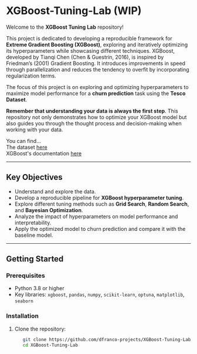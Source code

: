 # XGBoost-Tuning-Lab (WIP)

Welcome to the **XGBoost Tuning Lab** repository!

This project is dedicated to developing a reproducible framework for **Extreme Gradient Boosting (XGBoost)**, exploring and iteratively optimizing its hyperparameters while showcasing different techniques. XGBoost, developed by Tianqi Chen (Chen & Guestrin, 2016), is inspired by Friedman’s (2001) Gradient Boosting. It introduces improvements in speed through parallelization and reduces the tendency to overfit by incorporating regularization terms.

The focus of this project is on exploring and optimizing hyperparameters to maximize model performance for a **churn prediction** task using the **Tesco Dataset**.

**Remember that understanding your data is always the first step**. This repository not only demonstrates how to optimize your XGBoost model but also guides you through the thought process and decision-making when working with your data.

You can find... <br>
The dataset <a href="https://www.kaggle.com/datasets/blastchar/telco-customer-churn/code?datasetId=13996&sortBy=voteCount" target="_blank">here</a> <br>
XGBoost's documentation [here](https://xgboost.readthedocs.io/en/stable/)

---

## Key Objectives  

- Understand and explore the data.
- Develop a reproducible pipeline for **XGBoost hyperparameter tuning**.
- Explore different tuning methods such as **Grid Search**, **Random Search**, and **Bayesian Optimization**.
- Analyze the impact of hyperparameters on model performance and interpretability.
- Apply the optimized model to churn prediction and compare it with the baseline model.

---

## Getting Started  

### Prerequisites  

- Python 3.8 or higher  
- Key libraries: `xgboost`, `pandas`, `numpy`, `scikit-learn`, `optuna`, `matplotlib`, `seaborn`

### Installation  

1. Clone the repository:  
   ```bash
      git clone https://github.com/dfranco-projects/XGBoost-Tuning-Lab
      cd XGBoost-Tuning-Lab
   ```
